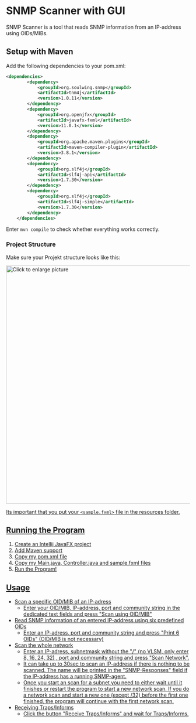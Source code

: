 # SNMP Scanner with GUI

SNMP Scanner is a tool that reads SNMP information from an IP-address using OIDs/MIBs.

## Setup with Maven

Add the following dependencies to your pom.xml:
```xml
<dependencies>
        <dependency>
            <groupId>org.soulwing.snmp</groupId>
            <artifactId>tnm4j</artifactId>
            <version>1.0.11</version>
        </dependency>
        <dependency>
            <groupId>org.openjfx</groupId>
            <artifactId>javafx-fxml</artifactId>
            <version>11.0.1</version>
        </dependency>
        <dependency>
            <groupId>org.apache.maven.plugins</groupId>
            <artifactId>maven-compiler-plugin</artifactId>
            <version>3.8.1</version>
        </dependency>
        <dependency>
            <groupId>org.slf4j</groupId>
            <artifactId>slf4j-api</artifactId>
            <version>1.7.30</version>
        </dependency>
        <dependency>
            <groupId>org.slf4j</groupId>
            <artifactId>slf4j-simple</artifactId>
            <version>1.7.30</version>
        </dependency>
    </dependencies>
```
Enter `mvn compile` to check whether everything works correctly. 

### Project Structure

Make sure your Projekt structure looks like this:

<a href="https://drive.google.com/uc?export=view&id=1G159T_vL5_KIz5gMGvMAarxLmgLNDazY"><img src="https://drive.google.com/uc?export=view&id=1G159T_vL5_KIz5gMGvMAarxLmgLNDazY" style="width: 650px; max-width: 100%; height: auto" title="Click to enlarge picture" />

Its important that you put your `<sample.fxml>` file in the resources folder.

## Running the Program

1. Create an Intellij JavaFX project
2. Add Maven support
3. Copy my pom.xml file
4. Copy my Main.java, Controller.java and sample.fxml files
5. Run the Program!
          
## Usage
- Scan a specific OID/MIB of an IP-adress
  - Enter your OID/MIB, IP-address, port and community string in the dedicated text fields and press "Scan using OID/MIB"
- Read SNMP information of an entered IP-address using six predefined OIDs
  - Enter an IP-adress, port and community string and press "Print 6 OIDs" (OID/MIB is not necessary)
- Scan the whole network
  - Enter an IP-adress, subnetmask without the "/"  (no VLSM, only enter 8, 16, 24, 32) , port and community string and press "Scan Network".
  - It can take up to 30sec to scan an IP-address if there is nothing to be scanned. The name will be printed in the "SNMP-Responses" field if the IP-address has a running SNMP-agent.
  - Once you start an scan for a subnet you need to either wait until it finishes or restart the program to start a new network scan. If you do a network scan and start a new one (except /32) before the first one finished, the program will continue with the first network scan.
- Receiving Traps/Informs
  - Click the button "Receive Traps/Informs" and wait for Traps/Informs.
